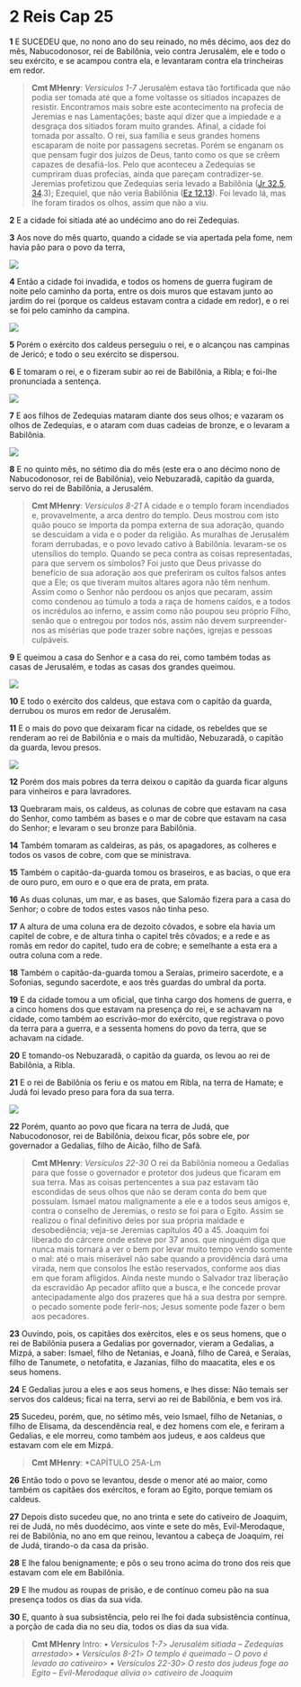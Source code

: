 # 2 Reis Cap 25

**1** 	E SUCEDEU que, no nono ano do seu reinado, no mês décimo, aos dez do mês, Nabucodonosor, rei de Babilônia, veio contra Jerusalém, ele e todo o seu exército, e se acampou contra ela, e levantaram contra ela trincheiras em redor.

> **Cmt MHenry**: *Versículos 1-7* Jerusalém estava tão fortificada que não podia ser tomada até que a fome voltasse os sitiados incapazes de resistir. Encontramos mais sobre este acontecimento na profecia de Jeremias e nas Lamentações; baste aqui dizer que a impiedade e a desgraça dos sitiados foram muito grandes. Afinal, a cidade foi tomada por assalto. O rei, sua família e seus grandes homens escaparam de noite por passagens secretas. Porém se enganam os que pensam fugir dos juízos de Deus, tanto como os que se crêem capazes de desafiá-los. Pelo que aconteceu a Zedequias se cumpriram duas profecias, ainda que pareçam contradizer-se. Jeremias profetizou que Zedequias seria levado a Babilônia ([Jr 32.5](../24A-Jr/32.md#5), [34](../24A-Jr/32.md#34).3); Ezequiel, que não veria Babilônia ([Ez 12.13](../26A-Ez/12.md#13)). Foi levado lá, mas lhe foram tirados os olhos, assim que não a viu.

**2** 	E a cidade foi sitiada até ao undécimo ano do rei Zedequias.

**3** 	Aos nove do mês quarto, quando a cidade se via apertada pela fome, nem havia pão para o povo da terra,

![](../Images/SweetPublishing/12-25-1.jpg) 

**4** 	Então a cidade foi invadida, e todos os homens de guerra fugiram de noite pelo caminho da porta, entre os dois muros que estavam junto ao jardim do rei (porque os caldeus estavam contra a cidade em redor), e o rei se foi pelo caminho da campina.

![](../Images/SweetPublishing/12-25-2.jpg) 

**5** 	Porém o exército dos caldeus perseguiu o rei, e o alcançou nas campinas de Jericó; e todo o seu exército se dispersou.

**6** 	E tomaram o rei, e o fizeram subir ao rei de Babilônia, a Ribla; e foi-lhe pronunciada a sentença.

![](../Images/SweetPublishing/12-25-3.jpg) 

**7** 	E aos filhos de Zedequias mataram diante dos seus olhos; e vazaram os olhos de Zedequias, e o ataram com duas cadeias de bronze, e o levaram a Babilônia.

![](../Images/SweetPublishing/12-25-4.jpg) 

**8** 	E no quinto mês, no sétimo dia do mês (este era o ano décimo nono de Nabucodonosor, rei de Babilônia), veio Nebuzaradã, capitão da guarda, servo do rei de Babilônia, a Jerusalém.

> **Cmt MHenry**: *Versículos 8-21* A cidade e o templo foram incendiados e, provavelmente, a arca dentro do templo. Deus mostrou com isto quão pouco se importa da pompa externa de sua adoração, quando se descuidam a vida e o poder da religião. As muralhas de Jerusalém foram derrubadas, e o povo levado cativo à Babilônia. levaram-se os utensílios do templo. Quando se peca contra as coisas representadas, para que servem os símbolos? Foi justo que Deus privasse do benefício de sua adoração aos que preferiram os cultos falsos antes que a Ele; os que tiveram muitos altares agora não têm nenhum. Assim como o Senhor não perdoou os anjos que pecaram, assim como condenou ao túmulo a toda a raça de homens caídos, e a todos os incrédulos ao inferno, e assim como não poupou seu próprio Filho, senão que o entregou por todos nós, assim não devem surpreender-nos as misérias que pode trazer sobre nações, igrejas e pessoas culpáveis.

**9** 	E queimou a casa do Senhor e a casa do rei, como também todas as casas de Jerusalém, e todas as casas dos grandes queimou.

![](../Images/SweetPublishing/12-25-5.jpg) 

**10** 	E todo o exército dos caldeus, que estava com o capitão da guarda, derrubou os muros em redor de Jerusalém.

**11** 	E o mais do povo que deixaram ficar na cidade, os rebeldes que se renderam ao rei de Babilônia e o mais da multidão, Nebuzaradã, o capitão da guarda, levou presos.

![](../Images/SweetPublishing/12-25-7.jpg) 

**12** 	Porém dos mais pobres da terra deixou o capitão da guarda ficar alguns para vinheiros e para lavradores.

**13** 	Quebraram mais, os caldeus, as colunas de cobre que estavam na casa do Senhor, como também as bases e o mar de cobre que estavam na casa do Senhor; e levaram o seu bronze para Babilônia.

**14** 	Também tomaram as caldeiras, as pás, os apagadores, as colheres e todos os vasos de cobre, com que se ministrava.

**15** 	Também o capitão-da-guarda tomou os braseiros, e as bacias, o que era de ouro puro, em ouro e o que era de prata, em prata.

**16** 	As duas colunas, um mar, e as bases, que Salomão fizera para a casa do Senhor; o cobre de todos estes vasos não tinha peso.

**17** 	A altura de uma coluna era de dezoito côvados, e sobre ela havia um capitel de cobre, e de altura tinha o capitel três côvados; e a rede e as romãs em redor do capitel, tudo era de cobre; e semelhante a esta era a outra coluna com a rede.

**18** 	Também o capitão-da-guarda tomou a Seraías, primeiro sacerdote, e a Sofonias, segundo sacerdote, e aos três guardas do umbral da porta.

**19** 	E da cidade tomou a um oficial, que tinha cargo dos homens de guerra, e a cinco homens dos que estavam na presença do rei, e se achavam na cidade, como também ao escrivão-mor do exército, que registrava o povo da terra para a guerra, e a sessenta homens do povo da terra, que se achavam na cidade.

**20** 	E tomando-os Nebuzaradã, o capitão da guarda, os levou ao rei de Babilônia, a Ribla.

**21** 	E o rei de Babilônia os feriu e os matou em Ribla, na terra de Hamate; e Judá foi levado preso para fora da sua terra.

![](../Images/SweetPublishing/12-25-6.jpg) 

**22** 	Porém, quanto ao povo que ficara na terra de Judá, que Nabucodonosor, rei de Babilônia, deixou ficar, pôs sobre ele, por governador a Gedalias, filho de Aicão, filho de Safã.

> **Cmt MHenry**: *Versículos 22-30* O rei da Babilônia nomeou a Gedalias para que fosse o governador e protetor dos judeus que ficaram em sua terra. Mas as coisas pertencentes a sua paz estavam tão escondidas de seus olhos que não se deram conta do bem que possuíam. Ismael matou malignamente a ele e a todos seus amigos e, contra o conselho de Jeremias, o resto se foi para o Egito. Assim se realizou o final definitivo deles por sua própria maldade e desobediência; veja-se Jeremias capítulos 40 a 45. Joaquim foi liberado do cárcere onde esteve por 37 anos. que ninguém diga que nunca mais tornará a ver o bem por levar muito tempo vendo somente o mal: até o mais miserável não sabe quando a providência dará uma virada, nem que consolos lhe estão reservados, conforme aos dias em que foram afligidos. Ainda neste mundo o Salvador traz liberação da escravidão Ap pecador aflito que a busca, e lhe concede provar antecipadamente algo dos prazeres que há a sua destra por sempre. o pecado somente pode ferir-nos; Jesus somente pode fazer o bem aos pecadores.

**23** 	Ouvindo, pois, os capitães dos exércitos, eles e os seus homens, que o rei de Babilônia pusera a Gedalias por governador, vieram a Gedalias, a Mizpá, a saber: Ismael, filho de Netanias, e Joanã, filho de Careá, e Seraías, filho de Tanumete, o netofatita, e Jazanias, filho do maacatita, eles e os seus homens.

**24** 	E Gedalias jurou a eles e aos seus homens, e lhes disse: Não temais ser servos dos caldeus; ficai na terra, servi ao rei de Babilônia, e bem vos irá.

**25** 	Sucedeu, porém, que, no sétimo mês, veio Ismael, filho de Netanias, o filho de Elisama, da descendência real, e dez homens com ele, e feriram a Gedalias, e ele morreu, como também aos judeus, e aos caldeus que estavam com ele em Mizpá.

> **Cmt MHenry**: *CAPÍTULO 25A-Lm

**26** 	Então todo o povo se levantou, desde o menor até ao maior, como também os capitães dos exércitos, e foram ao Egito, porque temiam os caldeus.

**27** 	Depois disto sucedeu que, no ano trinta e sete do cativeiro de Joaquim, rei de Judá, no mês duodécimo, aos vinte e sete do mês, Evil-Merodaque, rei de Babilônia, no ano em que reinou, levantou a cabeça de Joaquim, rei de Judá, tirando-o da casa da prisão.

**28** 	E lhe falou benignamente; e pôs o seu trono acima do trono dos reis que estavam com ele em Babilônia.

**29** 	E lhe mudou as roupas de prisão, e de contínuo comeu pão na sua presença todos os dias da sua vida.

**30** 	E, quanto à sua subsistência, pelo rei lhe foi dada subsistência contínua, a porção de cada dia no seu dia, todos os dias da sua vida.


> **Cmt MHenry** Intro: *• Versículos 1-7*> *Jerusalém sitiada – Zedequias arrestado*> *• Versículos 8-21*> *O templo é queimado – O povo é levado ao cativeiro*> *• Versículos 22-30*> *O resto dos judeus foge ao Egito – Evil-Merodaque alivia o*> *cativeiro de Joaquim*